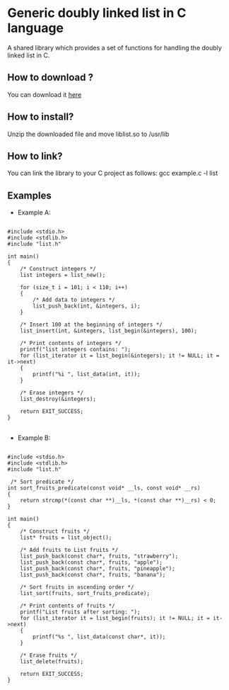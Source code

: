 # Generic doubly linked list in C language
A shared library which provides a set of functions for handling the doubly linked list in C.

<h2> How to download ?</h2>
You can download it <a href="https://github.com/user-attachments/files/22014883/liblist.zip">here</a>

<h2> How to install? </h2>
 Unzip the downloaded file and move liblist.so to /usr/lib

 <h2> How to link? </h2>
  You can link the library to your C project as follows: gcc example.c -l list

  <br>
<h2> Examples </h2>

* Example A:

<pre>
<code class="language-c">
#include &lt;stdio.h&gt;
#include &lt;stdlib.h&gt;
#include "list.h"

int main()
{
    /* Construct integers */
    list integers = list_new();

    for (size_t i = 101; i < 110; i++)
    {
        /* Add data to integers */
        list_push_back(int, &integers, i);
    }

    /* Insert 100 at the beginning of integers */
    list_insert(int, &integers, list_begin(&integers), 100);

    /* Print contents of integers */
    printf("list integers contains: ");
    for (list_iterator it = list_begin(&integers); it != NULL; it = it->next)
    {
        printf("%i ", list_data(int, it));
    }

    /* Erase integers */
    list_destroy(&integers);
    
    return EXIT_SUCCESS;
}
</code>
</pre>

* Example B:

<pre>
<code class="language-c">
#include &lt;stdio.h&gt;
#include &lt;stdlib.h&gt;
#include "list.h"

 /* Sort predicate */
int sort_fruits_predicate(const void* __ls, const void* __rs)
{
    return strcmp(*(const char **)__ls, *(const char **)__rs) < 0;
}

int main()
{
    /* Construct fruits */
    list* fruits = list_object();

    /* Add fruits to List fruits */
    list_push_back(const char*, fruits, "strawberry");
    list_push_back(const char*, fruits, "apple");
    list_push_back(const char*, fruits, "pineapple");
    list_push_back(const char*, fruits, "banana");

    /* Sort fruits in ascending order */
    list_sort(fruits, sort_fruits_predicate);

    /* Print contents of fruits */
    printf("List fruits after sorting: ");
    for (list_iterator it = list_begin(fruits); it != NULL; it = it->next)
    {
        printf("%s ", list_data(const char*, it));
    }

    /* Erase fruits */
    list_delete(fruits);
    
    return EXIT_SUCCESS;
}
</code>
</pre>
